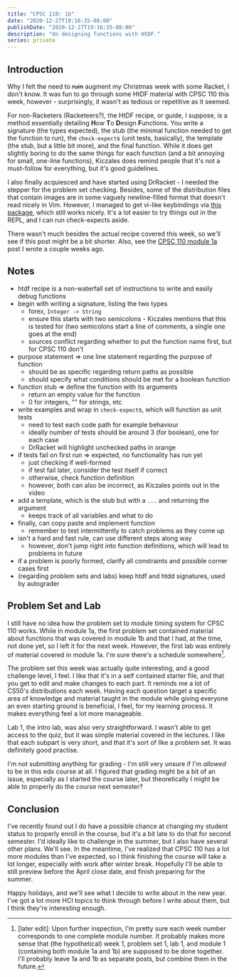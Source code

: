 ```yaml
---
title: "CPSC 110: 1b"
date: "2020-12-27T19:16:35-08:00"
publishDate: "2020-12-27T19:16:35-08:00"
description: "On designing functions with HtDF."
series: private
---
```


## Introduction

Why I felt the need to ~~ruin~~ augment my Christmas week with some Racket, I don't know. It was fun to go through some HtDF material with CPSC 110 this week, however - surprisingly, it wasn't as tedious or repetitive as it seemed.

For non-Racketers (Racketeers?), the HtDF recipe, or guide, I suppose, is a method essentially detailing **H**ow **T**o **D**esign **F**unctions. You write a signature (the types expected), the stub (the minimal function needed to get the function to run), the `check-expect`s (unit tests, basically), the template (the stub, but a little bit more), and the final function. While it does get slightly boring to do the same things for each function (and a bit annoying for small, one-line functions), Kiczales does remind people that it's not a must-follow for everything, but it's good guidelines.

I also finally acquiesced and have started using DrRacket - I needed the stepper for the problem set checking. Besides, some of the distribution files that contain images are in some vaguely newline-filled format that doesn't read nicely in Vim. However, I managed to get vi-like keybindings via [this package](https://github.com/takikawa/drracket-vim-tool), which still works nicely. It's a lot easier to try things out in the REPL, and I can run check-expects aside.

There wasn't much besides the actual recipe covered this week, so we'll see if this post might be a bit shorter. Also, see the [CPSC 110 module 1a](https://kewbi.sh/blog/posts/201213/) post I wrote a couple weeks ago.

## Notes

- htdf recipe is a non-waterfall set of instructions to write and easily debug functions
- begin with writing a signature, listing the two types
  - forex, `Integer -> String`
  - ensure this starts with two semicolons - Kiczales mentions that this is tested for (two semicolons start a line of comments, a single one goes at the end)
  - sources conflict regarding whether to put the function name first, but for CPSC 110 don't
- purpose statement => one line statement regarding the purpose of function
  - should be as specific regarding return paths as possible
  - should specify what conditions should be met for a boolean function
- function stub => define the function with its arguments
  - return an empty value for the function
  - 0 for integers, "" for strings, etc
- write examples and wrap in `check-expect`s, which will function as unit tests
  - need to test each code path for example behaviour
  - ideally number of tests should be around 3 (for boolean), one for each case
  - DrRacket will highlight unchecked paths in orange
- if tests fail on first run => expected, no functionality has run yet
  - just checking if well-formed
  - if test fail later, consider the test itself if correct
  - otherwise, check function definition
  - however, both can also be incorrect, as Kiczales points out in the video
- add a template, which is the stub but with a `...` and returning the argument
  - keeps track of all variables and what to do
- finally, can copy paste and implement function
  - remember to test intermittently to catch problems as they come up
- isn't a hard and fast rule, can use different steps along way
  - however, don't jump right into function definitions, which will lead to problems in future
- if a problem is poorly formed, clarify all constraints and possible corner cases first
- (regarding problem sets and labs) keep htdf and htdd signatures, used by autograder

## Problem Set and Lab

I still have no idea how the problem set to module timing system for CPSC 110 works. While in module 1a, the first problem set contained material about functions that was covered in module 1b and that I had, at the time, not done yet, so I left it for the next week. However, the first lab was entirely of material covered in module 1a. I'm sure there's a schedule somewhere[^1].

The problem set this week was actually quite interesting, and a good challenge level, I feel. I like that it's in a self contained starter file, and that you get to edit and make changes to each part. It reminds me a lot of CS50's distributions each week. Having each question target a specific area of knowledge and material taught in the module while giving everyone an even starting ground is beneficial, I feel, for my learning process. It makes everything feel a lot more manageable.

Lab 1, the intro lab, was also very straightforward. I wasn't able to get access to the quiz, but it was simple material covered in the lectures. I like that each subpart is very short, and that it's sort of like a problem set. It was definitely good practise.

I'm not submitting anything for grading - I'm still very unsure if I'm _allowed_ to be in this edx course at all. I figured that grading might be a bit of an issue, especially as I started the course later, but theoretically I might be able to properly do the course next semester?

## Conclusion

I've recently found out I do have a possible chance at changing my student status to properly enroll in the course, but it's a bit late to do that for second semester. I'd ideally like to challenge in the summer, but I also have several other plans. We'll see. In the meantime, I've realized that CPSC 110 has a lot more modules than I've expected, so I think finishing the course will take a lot longer, especially with work after winter break. Hopefully I'll be able to still preview before the April close date, and finish preparing for the summer.

Happy holidays, and we'll see what I decide to write about in the new year. I've got a lot more HCI topics to think through before I write about them, but I think they're interesting enough.

[^1]: [later edit]: Upon further inspection, I'm pretty sure each week number corresponds to one complete module number. It probably makes more sense that (the hypothetical) week 1, problem set 1, lab 1, and module 1 (containing both module 1a and 1b) are supposed to be done together. I'll probably leave 1a and 1b as separate posts, but combine them in the future.
